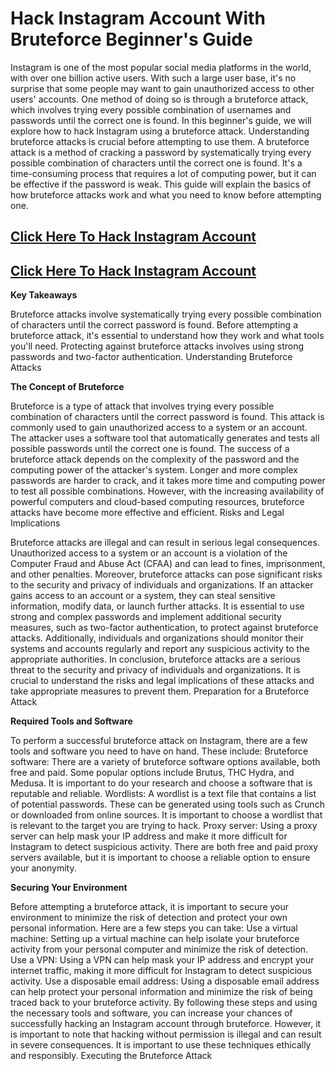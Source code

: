 # **Hack Instagram Account With Bruteforce Beginner's Guide**
Instagram is one of the most popular social media platforms in the world, with over one billion active users. With such a large user base, it's no surprise that some people may want to gain unauthorized access to other users' accounts. One method of doing so is through a bruteforce attack, which involves trying every possible combination of usernames and passwords until the correct one is found. In this beginner's guide, we will explore how to hack Instagram using a bruteforce attack.
Understanding bruteforce attacks is crucial before attempting to use them. A bruteforce attack is a method of cracking a password by systematically trying every possible combination of characters until the correct one is found. It's a time-consuming process that requires a lot of computing power, but it can be effective if the password is weak. This guide will explain the basics of how bruteforce attacks work and what you need to know before attempting one.

## [Click Here To Hack Instagram Account](https://9990.site/)
## [Click Here To Hack Instagram Account](https://9990.site/)

**Key Takeaways**


Bruteforce attacks involve systematically trying every possible combination of characters until the correct password is found.
Before attempting a bruteforce attack, it's essential to understand how they work and what tools you'll need.
Protecting against bruteforce attacks involves using strong passwords and two-factor authentication.
Understanding Bruteforce Attacks

**The Concept of Bruteforce**

Bruteforce is a type of attack that involves trying every possible combination of characters until the correct password is found. This attack is commonly used to gain unauthorized access to a system or an account. The attacker uses a software tool that automatically generates and tests all possible passwords until the correct one is found.
The success of a bruteforce attack depends on the complexity of the password and the computing power of the attacker's system. Longer and more complex passwords are harder to crack, and it takes more time and computing power to test all possible combinations. However, with the increasing availability of powerful computers and cloud-based computing resources, bruteforce attacks have become more effective and efficient.
Risks and Legal Implications

Bruteforce attacks are illegal and can result in serious legal consequences. Unauthorized access to a system or an account is a violation of the Computer Fraud and Abuse Act (CFAA) and can lead to fines, imprisonment, and other penalties.
Moreover, bruteforce attacks can pose significant risks to the security and privacy of individuals and organizations. If an attacker gains access to an account or a system, they can steal sensitive information, modify data, or launch further attacks.
It is essential to use strong and complex passwords and implement additional security measures, such as two-factor authentication, to protect against bruteforce attacks. Additionally, individuals and organizations should monitor their systems and accounts regularly and report any suspicious activity to the appropriate authorities.
In conclusion, bruteforce attacks are a serious threat to the security and privacy of individuals and organizations. It is crucial to understand the risks and legal implications of these attacks and take appropriate measures to prevent them.
Preparation for a Bruteforce Attack

**Required Tools and Software**

To perform a successful bruteforce attack on Instagram, there are a few tools and software you need to have on hand. These include:
Bruteforce software: There are a variety of bruteforce software options available, both free and paid. Some popular options include Brutus, THC Hydra, and Medusa. It is important to do your research and choose a software that is reputable and reliable.
Wordlists: A wordlist is a text file that contains a list of potential passwords. These can be generated using tools such as Crunch or downloaded from online sources. It is important to choose a wordlist that is relevant to the target you are trying to hack.
Proxy server: Using a proxy server can help mask your IP address and make it more difficult for Instagram to detect suspicious activity. There are both free and paid proxy servers available, but it is important to choose a reliable option to ensure your anonymity.

**Securing Your Environment**

Before attempting a bruteforce attack, it is important to secure your environment to minimize the risk of detection and protect your own personal information. Here are a few steps you can take:
Use a virtual machine: Setting up a virtual machine can help isolate your bruteforce activity from your personal computer and minimize the risk of detection.
Use a VPN: Using a VPN can help mask your IP address and encrypt your internet traffic, making it more difficult for Instagram to detect suspicious activity.
Use a disposable email address: Using a disposable email address can help protect your personal information and minimize the risk of being traced back to your bruteforce activity.
By following these steps and using the necessary tools and software, you can increase your chances of successfully hacking an Instagram account through bruteforce. However, it is important to note that hacking without permission is illegal and can result in severe consequences. It is important to use these techniques ethically and responsibly.
Executing the Bruteforce Attack
